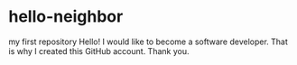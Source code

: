 # hello-neighbor
my first repository
Hello! I would like to become a software developer.
That is why I created this GitHub account.
Thank you.
